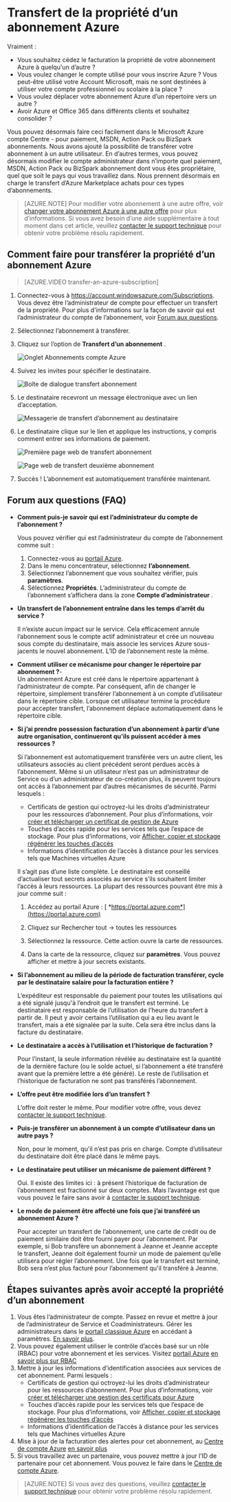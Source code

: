 <properties
   pageTitle="Transfert de la propriété d’un abonnement Azure | Microsoft Azure"
   description="Comment transférer un abonnement Azure vers un autre utilisateur, certaines Forum aux questions (FAQ) sur le processus"
   services=""
   documentationCenter=""
   authors="genlin"
   manager="stevenpo"
   editor=""
   tags="billing,top-support-issue"/>

<tags
   ms.service="billing"
   ms.workload="na"
   ms.tgt_pltfrm="na"
   ms.devlang="na"
   ms.topic="article"
   ms.date="10/10/2016"
   ms.author="genli"/>

# <a name="transferring-ownership-of-an-azure-subscription"></a>Transfert de la propriété d’un abonnement Azure

Vraiment :

- Vous souhaitez cédez le facturation la propriété de votre abonnement Azure à quelqu'un d’autre ?
- Vous voulez changer le compte utilisé pour vous inscrire Azure ? Vous peut-être utilisé votre Account Microsoft, mais ne sont destinées à utiliser votre compte professionnel ou scolaire à la place ?
- Vous voulez déplacer votre abonnement Azure d’un répertoire vers un autre ?
- Avoir Azure et Office 365 dans différents clients et souhaitez consolider ?

Vous pouvez désormais faire ceci facilement dans le Microsoft Azure compte Centre - pour paiement, MSDN, Action Pack ou BizSpark abonnements.  Nous avons ajouté la possibilité de transférer votre abonnement à un autre utilisateur. En d’autres termes, vous pouvez désormais modifier le compte administrateur dans n’importe quel paiement, MSDN, Action Pack ou BizSpark abonnement dont vous êtes propriétaire, quel que soit le pays qui vous travaillez dans. Nous prennent désormais en charge le transfert d’Azure Marketplace achats pour ces types d’abonnements.

> [AZURE.NOTE] Pour modifier votre abonnement à une autre offre, voir [changer votre abonnement Azure à une autre offre](billing-how-to-switch-azure-offer.md) pour plus d’informations. Si vous avez besoin d’une aide supplémentaire à tout moment dans cet article, veuillez [contacter le support technique](https://portal.azure.com/?#blade/Microsoft_Azure_Support/HelpAndSupportBlade) pour obtenir votre problème résolu rapidement.

## <a name="how-to-transfer-ownership-of-an-azure-subscription"></a>Comment faire pour transférer la propriété d’un abonnement Azure

> [AZURE.VIDEO transfer-an-azure-subscription]

1.  Connectez-vous à <https://account.windowsazure.com/Subscriptions>. Vous devez être l’administrateur de compte pour effectuer un transfert de la propriété. Pour plus d’informations sur la façon de savoir qui est l’administrateur du compte de l’abonnement, voir [Forum aux questions](#faq).

2.  Sélectionnez l’abonnement à transférer.

3.  Cliquez sur l’option de **Transfert d’un abonnement** .

    ![Onglet Abonnements compte Azure](./media/billing-subscription-transfer/image1.png)

4.  Suivez les invites pour spécifier le destinataire.

    ![Boîte de dialogue transfert abonnement](./media/billing-subscription-transfer/image2.PNG)

5.  Le destinataire recevront un message électronique avec un lien d’acceptation.

    ![Messagerie de transfert d’abonnement au destinataire](./media/billing-subscription-transfer/image3.png)

6.  Le destinataire clique sur le lien et applique les instructions, y compris comment entrer ses informations de paiement.

    ![Première page web de transfert abonnement](./media/billing-subscription-transfer/image4.png)

    ![Page web de transfert deuxième abonnement](./media/billing-subscription-transfer/image5.png)

7. Succès ! L’abonnement est automatiquement transférée maintenant.

<a id="faq"></a>
## <a name="frequently-asked-questions-faq"></a>Forum aux questions (FAQ)

-   **Comment puis-je savoir qui est l’administrateur du compte de l’abonnement ?**

    Vous pouvez vérifier qui est l’administrateur du compte de l’abonnement comme suit :

    1. Connectez-vous au [portail Azure](https://portal.azure.com).
    2. Dans le menu concentrateur, sélectionnez **l’abonnement**.
    3. Sélectionnez l’abonnement que vous souhaitez vérifier, puis **paramètres**.
    4. Sélectionnez **Propriétés**. L’administrateur du compte de l’abonnement s’affichera dans la zone **Compte d’administrateur** .  

-   **Un transfert de l’abonnement entraîne dans les temps d’arrêt du service ?**

    Il n’existe aucun impact sur le service. Cela efficacement annule l’abonnement sous le compte actif administrateur et crée un nouveau sous compte du destinataire, mais associe les services Azure sous-jacents le nouvel abonnement. L’ID de l’abonnement reste la même.

-   **Comment utiliser ce mécanisme pour changer le répertoire par abonnement ?**-   
    Un abonnement Azure est créé dans le répertoire appartenant à l’administrateur de compte. Par conséquent, afin de changer le répertoire, simplement transférer l’abonnement à un compte d’utilisateur dans le répertoire cible. Lorsque cet utilisateur termine la procédure pour accepter transfert, l’abonnement déplace automatiquement dans le répertoire cible.

-   **Si j’ai prendre possession facturation d’un abonnement à partir d’une autre organisation, continueront qu’ils puissent accéder à mes ressources ?**

    Si l’abonnement est automatiquement transférée vers un autre client, les utilisateurs associés au client précédent seront perdues accès à l’abonnement. Même si un utilisateur n’est pas un administrateur de Service ou d’un administrateur de co-création plus, ils peuvent toujours ont accès à l’abonnement par d’autres mécanismes de sécurité. Parmi lesquels :
    - Certificats de gestion qui octroyez-lui les droits d’administrateur pour les ressources d’abonnement. Pour plus d’informations, voir [créer et télécharger un certificat de gestion de Azure](https://msdn.microsoft.com/library/azure/gg551722.aspx)
    -   Touches d’accès rapide pour les services tels que l’espace de stockage. Pour plus d’informations, voir [Afficher, copier et stockage régénérer les touches d’accès](storage-create-storage-account.md#view-copy-and-regenerate-storage-access-keys)
    -   Informations d’identification de l’accès à distance pour les services tels que Machines virtuelles Azure

    Il s’agit pas d’une liste complète. Le destinataire est conseillé d’actualiser tout secrets associés au service s’ils souhaitent limiter l’accès à leurs ressources. La plupart des ressources pouvant être mis à jour comme suit :

    1.   Accédez au portail Azure : [ *https://portal.azure.com*](https://portal.azure.com)

    2.    Cliquez sur Rechercher tout -&gt; toutes les ressources

    3.    Sélectionnez la ressource. Cette action ouvre la carte de ressources.

    4.    Dans la carte de la ressource, cliquez sur **paramètres**. Vous pouvez afficher et mettre à jour secrets existants.


-   **Si l’abonnement au milieu de la période de facturation transférer, cycle par le destinataire salaire pour la facturation entière ?**

    L’expéditeur est responsable du paiement pour toutes les utilisations qui a été signalé jusqu'à l’endroit que le transfert est terminé. Le destinataire est responsable de l’utilisation de l’heure du transfert à partir de. Il peut y avoir certains l’utilisation qui a eu lieu avant le transfert, mais a été signalée par la suite. Cela sera être inclus dans la facture du destinataire.

-   **Le destinataire a accès à l’utilisation et l’historique de facturation ?**

    Pour l’instant, la seule information révélée au destinataire est la quantité de la dernière facture (ou le solde actuel, si l’abonnement a été transféré avant que la première lettre a été généré). Le reste de l’utilisation et l’historique de facturation ne sont pas transférés l’abonnement.

-   **L’offre peut être modifiée lors d’un transfert ?**

    L’offre doit rester le même. Pour modifier votre offre, vous devez [contacter le support technique](http://go.microsoft.com/fwlink/?LinkID=619338).

-   **Puis-je transférer un abonnement à un compte d’utilisateur dans un autre pays ?**

    Non, pour le moment, qu'il n’est pas pris en charge. Compte d’utilisateur du destinataire doit être placé dans le même pays.

-   **Le destinataire peut utiliser un mécanisme de paiement différent ?**

    Oui. Il existe des limites ici : à présent l’historique de facturation de l’abonnement est fractionné sur deux comptes. Mais l’avantage est que vous pouvez le faire sans avoir à [contacter le support technique](http://go.microsoft.com/fwlink/?LinkID=619338).

-   **Le mode de paiement être affecté une fois que j’ai transféré un abonnement Azure ?**

    Pour accepter un transfert de l’abonnement, une carte de crédit ou de paiement similaire doit être fourni payer pour l’abonnement. Par exemple, si Bob transfère un abonnement à Jeanne et Jeanne accepte le transfert, Jeanne doit également fournir un mode de paiement qu’elle utilisera pour régler l’abonnement. Une fois que le transfert est terminé, Bob sera n’est plus facturé pour l’abonnement qu'il transféré à Jeanne.

## <a name="next-steps-after-accepting-ownership-of-a-subscription"></a>Étapes suivantes après avoir accepté la propriété d’un abonnement

1. Vous êtes l’administrateur de compte. Passez en revue et mettre à jour de l’administrateur de Service et Coadministrateurs. Gérer les administrateurs dans le [portail classique Azure](https://manage.windowsazure.com) en accédant à paramètres. [En savoir plus](http://go.microsoft.com/fwlink/?LinkID=533293).
2. Vous pouvez également utiliser le contrôle d’accès basé sur un rôle (RBAC) pour votre abonnement et les services. Visitez [portail Azure](https://portal.azure.com) [en savoir plus sur RBAC](http://go.microsoft.com/fwlink/?LinkID=544802)
3. Mettre à jour les informations d’identification associées aux services de cet abonnement. Parmi lesquels :
    - Certificats de gestion qui octroyez-lui les droits d’administrateur pour les ressources d’abonnement. Pour plus d’informations, voir [créer et télécharger une gestion des certificats pour Azure](https://msdn.microsoft.com/library/azure/gg551722.aspx)
    -   Touches d’accès rapide pour les services tels que l’espace de stockage. Pour plus d’informations, voir [Afficher, copier et stockage régénérer les touches d’accès](storage-create-storage-account.md#view-copy-and-regenerate-storage-access-keys)
    -   Informations d’identification de l’accès à distance pour les services tels que Machines virtuelles Azure
4. Mise à jour de la facturation des alertes pour cet abonnement, au [Centre de compte Azure](https://account.windowsazure.com/Subscriptions)  [en savoir plus](http://go.microsoft.com/fwlink/?LinkID=533292)
5.  Si vous travaillez avec un partenaire, vous pouvez mettre à jour l’ID de partenaire pour cet abonnement. Vous pouvez le faire dans le [Centre de compte Azure](https://account.windowsazure.com/Subscriptions).

> [AZURE.NOTE] Si vous avez des questions, veuillez [contacter le support technique](https://portal.azure.com/?#blade/Microsoft_Azure_Support/HelpAndSupportBlade) pour obtenir votre problème résolu rapidement.
